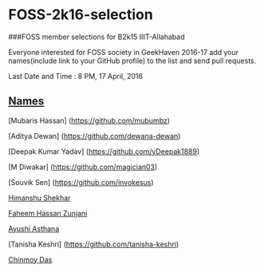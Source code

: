 # FOSS-2k16-selection

###FOSS member selections for B2k15 IIIT-Allahabad

Everyone interested for FOSS society in GeekHaven 2016-17 add your names(include link to your GitHub profile) to the list and send pull requests.

Last Date and Time : 8 PM, 17 April, 2016

[Names](githubprofilelink) 
-----------------------
[Mubaris Hassan] (https://github.com/mubumbz)

[Aditya Dewan] (https://github.com/dewana-dewan)

[Deepak Kumar Yadav] (https://github.com/yDeepak1889)

[M Diwakar] (https://github.com/magician03)

[Souvik Sen] (https://github.com/invokesus)

[Himanshu Shekhar](https://github.com/himanshub16)


[Faheem Hassan Zunjani](https://github.com/faheemzunjani)

[Ayushi Asthana](https://github.com/a-asthana)

[Tanisha Keshri] (https://github.com/tanisha-keshri)

[Chinmoy Das](https://github.com/chinmoy159-1)
